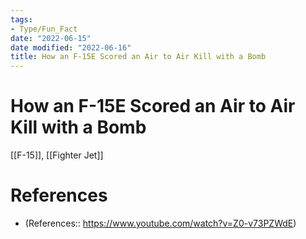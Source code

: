 ```yaml
---
tags:
- Type/Fun_Fact
date: "2022-06-15"
date modified: "2022-06-16"
title: How an F-15E Scored an Air to Air Kill with a Bomb
---
```


# How an F-15E Scored an Air to Air Kill with a Bomb
[[F-15]], [[Fighter Jet]]

# References
- (References:: https://www.youtube.com/watch?v=Z0-v73PZWdE)
